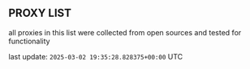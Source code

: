 ## PROXY LIST

all proxies in this list were collected from open sources and tested for functionality

last update: `2025-03-02 19:35:28.828375+00:00` UTC